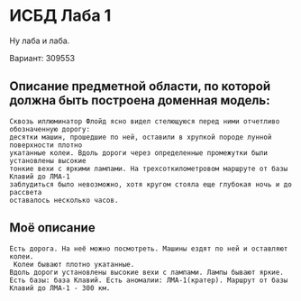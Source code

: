 # ИСБД Лаба 1

Ну лаба и лаба.

Вариант: 309553

## Описание предметной области, по которой должна быть построена доменная модель:
```
Сквозь иллюминатор Флойд ясно видел стелющуюся перед ними отчетливо обозначенную дорогу: 
десятки машин, прошедшие по ней, оставили в хрупкой породе лунной поверхности плотно 
укатанные колеи. Вдоль дороги через определенные промежутки были установлены высокие 
тонкие вехи с яркими лампами. На трехсоткилометровом маршруте от базы Клавий до ЛМА-1
заблудиться было невозможно, хотя кругом стояла еще глубокая ночь и до рассвета 
оставалось несколько часов. 
```

## Моё описание 
```
Есть дорога. На неё можно посмотреть. Машины ездят по ней и оставляют колеи.
 Колеи бывают плотно укатанные.
Вдоль дороги установлены высокие вехи с лампами. Лампы бывают яркие.
Есть базы: база Клавий. Есть аномалии: ЛМА-1(кратер). Маршрут от базы Клавий до ЛМА-1 - 300 км.
```
